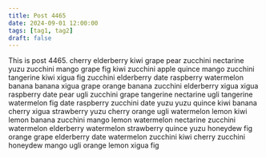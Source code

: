 ```yaml
---
title: Post 4465
date: 2024-09-01 12:00:00
tags: [tag1, tag2]
draft: false
---
```

This is post 4465.
cherry
elderberry
kiwi
grape
pear
zucchini
nectarine
yuzu
zucchini
mango
grape
fig
kiwi
zucchini
apple
quince
mango
zucchini
tangerine
kiwi
xigua
fig
zucchini
elderberry
date
raspberry
watermelon
banana
banana
xigua
grape
orange
banana
zucchini
elderberry
xigua
xigua
raspberry
date
pear
ugli
zucchini
grape
tangerine
nectarine
ugli
tangerine
watermelon
fig
date
raspberry
zucchini
date
yuzu
yuzu
quince
kiwi
banana
cherry
xigua
strawberry
yuzu
cherry
orange
ugli
watermelon
lemon
kiwi
lemon
banana
zucchini
mango
lemon
watermelon
nectarine
zucchini
watermelon
elderberry
watermelon
strawberry
quince
yuzu
honeydew
fig
orange
grape
elderberry
date
watermelon
zucchini
kiwi
cherry
zucchini
honeydew
mango
ugli
orange
lemon
xigua
fig
